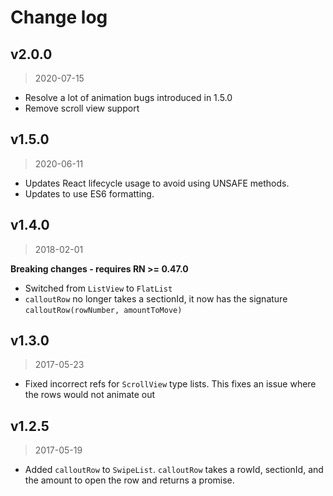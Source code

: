 # Change log

## v2.0.0
> 2020-07-15
- Resolve a lot of animation bugs introduced in 1.5.0
- Remove scroll view support

## v1.5.0
> 2020-06-11
- Updates React lifecycle usage to avoid using UNSAFE methods.
- Updates to use ES6 formatting.

## v1.4.0
> 2018-02-01

**Breaking changes - requires RN >= 0.47.0**
- Switched from `ListView` to `FlatList`
- `calloutRow` no longer takes a sectionId, it now has the signature `calloutRow(rowNumber, amountToMove)`

## v1.3.0
> 2017-05-23
- Fixed incorrect refs for `ScrollView` type lists. This fixes an issue where the rows would not animate out

## v1.2.5
> 2017-05-19

- Added `calloutRow` to `SwipeList`. `calloutRow` takes a rowId, sectionId, and the amount to open the row and returns a promise.
